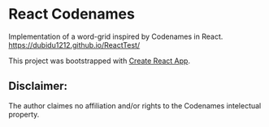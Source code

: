 # React Codenames
Implementation of a word-grid inspired by Codenames in React.
https://dubidu1212.github.io/ReactTest/

This project was bootstrapped with [Create React App](https://github.com/facebook/create-react-app).

## Disclaimer:
The author claimes no affiliation and/or rights to the Codenames intelectual property.
